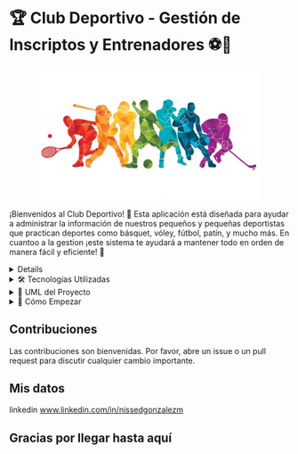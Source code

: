# 🏆 Club Deportivo - Gestión de Inscriptos y Entrenadores ⚽🏀

<p align=center><img src=images/deporte.jpg width="400"><p>    

¡Bienvenidos al Club Deportivo! 🎉 Esta aplicación está diseñada para ayudar a administrar la información de nuestros pequeños y pequeñas deportistas que practican deportes como básquet, vóley, fútbol, patín, y mucho más. En cuantoo a la gestion ¡este sistema te ayudará a mantener todo en orden de manera fácil y eficiente! 🚀

<details>
**📋 Descripción del Proyecto**

Este proyecto te permitirá llevar un control completo de los niños y niñas que participan en los diferentes deportes del club, así como también de los entrenadores y las cuotas de pago. La aplicación ofrece un menú interactivo con diversas funcionalidades que van desde la inscripción de nuevos deportistas hasta la gestión de los entrenadores y las cuotas.

**Características principales:**
- **Alta y baja de entrenadores:** Administra a los entrenadores de cada deporte y categoría.
- **Inscripción de niños y niñas:** Agrega nuevos deportistas y asigna su deporte y categoría. ¡No te preocupes, verificamos los cupos disponibles! 😉
- **Gestión de cuotas:** Simula el pago de cuotas, aplicando descuentos especiales para socios del club.
- **Listados completos:** Visualiza inscriptos por deporte, por deporte y categoría, y un total general.
- **Listado de deudores:** Detecta a los inscriptos que tienen cuotas pendientes de pago. ¡Nadie se queda atrás! 💸
- **Gestión de deportes:** Agrega nuevos deportes al club o elimina aquellos que ya no tienen inscriptos.

</details>

<details>
<summary>  🛠️ Tecnologías Utilizadas</summary>

Este proyecto está desarrollado en **C#**, utilizando un enfoque orientado a objetos para crear clases que representan a las personas, entrenadores, y deportes. La herencia y las excepciones se usan para manejar eficientemente las operaciones, asegurando que la aplicación sea robusta y flexible.

</details>

<details>
<summary>📑  UML del Proyecto </summary>
<p align=center><img src=images/unnamed.jpg width="800"><p> 

</details>

<details>
<summary> 🚀 Cómo Empezar</summary>

1. **Clona este repositorio** en tu máquina local:
   ```bash
   git clone https://github.com/denisegonzalez24/Aplicacion_Club_Deportivo.git
</details>

## Contribuciones
Las contribuciones son bienvenidas. Por favor, abre un issue o un pull request para discutir cualquier cambio importante.

## Mis datos
linkedin 
www.linkedin.com/in/nissedgonzalezm

## Gracias por llegar hasta aquí

